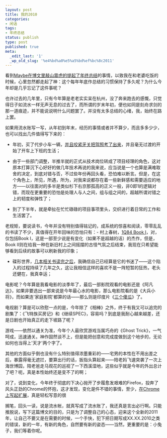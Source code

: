 ```yaml
---
layout: post
title: 我的2010
categories:
- 闲话
tags:
- 年终总结
status: publish
type: post
published: true
meta:
  _edit_last: '1'
  _wp_old_slug: '%e4%bd%a0%e5%a5%bd%ef%bc%8c2011'
---
```


看到[Maybe在博文里敲山震虎的提起了年终总结](http://maybe2020.name/you-in-my-dreams/)的事情，以致我在和老婆吃饭的时候，心里忽然都走起了神：这个每年年底作总结的习惯保持了多久呢？为什么今年却是几乎忘记了这件事呢？

也许过去的几年里，只有今年算是老老实实呆在杭州，没了奔来跑去的感慨，只觉得日子如流水一样无声无息的过去了，而所谓的岁末年初，便也如同是刻舟求剑的那一道痕迹，并不能说说明什么问题罢了。并没有太多总结的心绪，我，始终在路上罢。

如果用流水账写一写，从年初到年末，经历的事情或者并不算少，而且多多少少，也可以找出几件值得写下来的：

- 年初，买了代步小车一辆，[并且咬紧牙关把驾照考了出来](http://mooninsky.net/moonshine-004)，并且毫无过渡的开始了开车上下班的生活；

- 由于一些部门调整，半推半就的正式从技术岗位转成了项目经理的角色，这对原本打算沉下心好好的做几年技术再说的我来说，应当说是一个也算是满难取舍的决定，到底对错与否，不过些年份再回头看，恐怕难以断言。但是，在这个角色上，所见，所遇，所为，对我来说都存在着一些新鲜感和需要适应的地方——以往面对的多半是类似杉下右京那孤高的正义一般，非0即1的逻辑对错，而现在更重要的恐怕是处理人与人之间，组与组之间的，超越所谓对错之上的韧度和弹性了；

- 到了下半年，就是牵扯在忙忙碌碌的项目事项里头，交织进行着日常的工作和生活罢了。

 

老规矩，要说读书，今年并没有特别值得铭记的，成系统的惊喜和阅读，零零乱乱的书读了不少，真值得在开年回味的恐怕只有：- 村上春树，[1Q84 Book I](http://mooninsky.net/1q84)，对，仅包括Book I，这是一部至少说是有变化（如果不是超越的话）的杰作，但是，Book II则在给我一种在新旧村上之间摇摆的古怪气氛之后结束，我现在只希望能够看到后续的故事可以刷新我的印象；
- 碟形世界，[几本相关书读完之后](http://mooninsky.net/?s=%E7%A2%9F%E5%BD%A2%E4%B8%96%E7%95%8C)，我确信自己已经算是它的书迷了——这个陷入的过程持续了几年之久，这让我相信这样的喜欢不是一阵短暂的狂热，老头还健在，我真幸运；
 

电影呢？今年算是我看电影的淡季年了，最后一部影院观看的电影还是《阿凡达》，如果非要选出一部来说是今年最心水的电影，那么电影院看的是《大兵小将》，而如果连'家庭影院'都算的话——那么则是印度片《[三个傻瓜](http://mooninsky.net/moonshine-010)》了。

 

电视剧？算是可以欣慰一点的是，今年除了《相棒》之外，终于有我又可以追完的剧集了：《飞特族买房记》和《继续SPEC》，容易吗？到底是我耐心越来越差，还是日剧也开始真正的走下坡路了呢？

游戏——依然以通关为准，今年个人最欣赏游戏当属巧舟的《Ghost Trick》，一气呵成，迅速通关。神作固然谈不上，但是能把创意和完成度做到这个地步的，无论如何也当得上'天才'两个字了。


其他的方面似乎倒也没有什么特别值得浓墨重彩的——宅男的本性在不用出差之后，暴露得毫无遮拦，要算出行的话，扳指头算起来——陪老妈飞速突袭了一次上海世博园，陪老爸走马观花的巡视了一下西溪湿地，这些似乎就是今年的外出总计了吧？呃，真是本性始终还是变不了的啊；

对了，说到变化，今年终于彻底的下决心抛开了步履愈发艰难的Firefox，投奔了风头正劲的Chrome的怀抱，这才发现，变化是件不错的事情，至少，[在Chrome上写起扩展](http://mooninsky.net/?s=chrome)，真是轻松写意的很

搁笔，回头一读，说是流水帐，就真写成了流水账了，我还真是言出必行啊。只能推脱说，写下这篇博文的目的，只是为了调整自己的心态，迎来这个全新的2011年，让自己不要又是在需要的时候，一个手快，犯下把日期写成XX.XX.2010之类的错误，新的一年，有新的角色，自然要有新的姿态——当然，更重要的是：小兔子，我们等着你呢。

 
